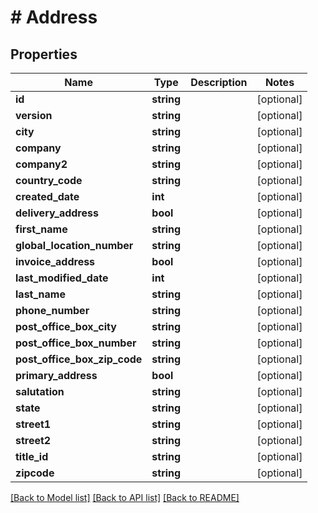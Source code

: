 # # Address

## Properties

Name | Type | Description | Notes
------------ | ------------- | ------------- | -------------
**id** | **string** |  | [optional]
**version** | **string** |  | [optional]
**city** | **string** |  | [optional]
**company** | **string** |  | [optional]
**company2** | **string** |  | [optional]
**country_code** | **string** |  | [optional]
**created_date** | **int** |  | [optional]
**delivery_address** | **bool** |  | [optional]
**first_name** | **string** |  | [optional]
**global_location_number** | **string** |  | [optional]
**invoice_address** | **bool** |  | [optional]
**last_modified_date** | **int** |  | [optional]
**last_name** | **string** |  | [optional]
**phone_number** | **string** |  | [optional]
**post_office_box_city** | **string** |  | [optional]
**post_office_box_number** | **string** |  | [optional]
**post_office_box_zip_code** | **string** |  | [optional]
**primary_address** | **bool** |  | [optional]
**salutation** | **string** |  | [optional]
**state** | **string** |  | [optional]
**street1** | **string** |  | [optional]
**street2** | **string** |  | [optional]
**title_id** | **string** |  | [optional]
**zipcode** | **string** |  | [optional]

[[Back to Model list]](../../README.md#models) [[Back to API list]](../../README.md#endpoints) [[Back to README]](../../README.md)
